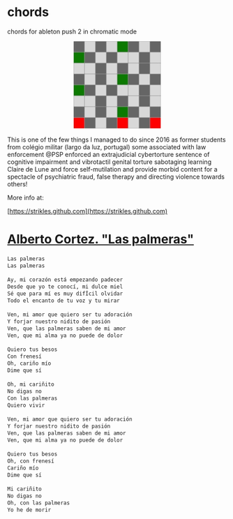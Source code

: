 # chords
chords for ableton push 2 in chromatic mode


<p align="center" width="100%">
    <a href="c major.jpg">
        <img src="c major.jpg">
    </a>
</p>

This is one of the few things I managed to do since 2016 as former students from colégio militar (largo da luz, portugal) some associated with law enforcement @PSP enforced an extrajudicial cybertorture sentence of cognitive impairment and vibrotactil genital torture sabotaging learning Claire de Lune and force self-mutilation and provide morbid content for a spectacle of psychiatric fraud, false therapy and directing violence towards others!

More info at:

[https://strikles.github.com](https://strikles.github.com)

# [Alberto Cortez. "Las palmeras"](https://www.youtube.com/watch?v=Xw6Sb7esGYo)

```
Las palmeras
Las palmeras

Ay, mi corazón está empezando padecer
Desde que yo te conocí, mi dulce miel
Sé que para mí es muy difÍcil olvidar
Todo el encanto de tu voz y tu mirar

Ven, mi amor que quiero ser tu adoración
Y forjar nuestro nidito de pasión
Ven, que las palmeras saben de mi amor
Ven, que mi alma ya no puede de dolor

Quiero tus besos
Con frenesí
Oh, cariño mío
Dime que sí

Oh, mi cariñito
No digas no
Con las palmeras
Quiero vivir

Ven, mi amor que quiero ser tu adoración
Y forjar nuestro nidito de pasión
Ven, que las palmeras saben de mi amor
Ven, que mi alma ya no puede de dolor

Quiero tus besos
Oh, con frenesí
Cariño mío
Dime que sí

Mi cariñito
No digas no
Oh, con las palmeras
Yo he de morir
```

